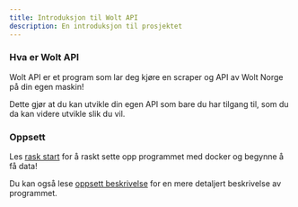 ```yaml
---
title: Introduksjon til Wolt API
description: En introduksjon til prosjektet
---
```


### Hva er Wolt API

Wolt API er et program som lar deg kjøre en scraper og API av Wolt Norge på din egen maskin!

Dette gjør at du kan utvikle din egen API som bare du har tilgang til, som du da kan videre utvikle slik du vil.

### Oppsett

Les <a href="/introduksjon/02-raskstart">rask start</a> for å raskt sette opp programmet med docker og begynne å få data! 

Du kan også lese <a href="/introduksjon/03-oppsett-beskrivelse">oppsett beskrivelse</a> for en mere detaljert beskrivelse av programmet.
